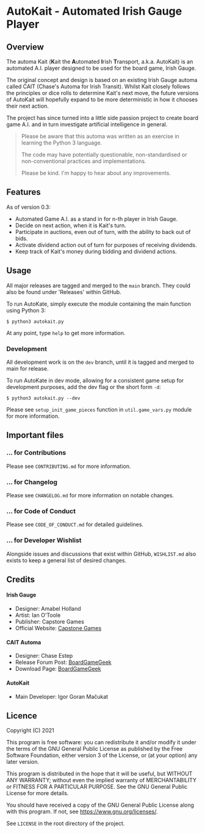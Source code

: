 # AutoKait - Automated Irish Gauge Player

## Overview

The automa Kait (**K**ait the **A**utomated **I**rish **T**ransport, a.k.a. AutoKait) is an automated A.I. player
designed to be used for the board game, Irish Gauge.

The original concept and design is based on an existing Irish Gauge automa called CAIT (Chase's Automa for Irish
Transit). Whilst Kait closely follows the principles or dice rolls to determine Kait's next move, the future versions of
AutoKait will hopefully expand to be more deterministic in how it chooses their next action.

The project has since turned into a little side passion project to create board game A.I. and in turn investigate
artificial intelligence in general.

> Please be aware that this automa was written as an exercise in learning the Python 3 language.
>
> The code may have potentially questionable, non-standardised or non-conventional practices and implementations.
>
> Please be kind. I'm happy to hear about any improvements.

## Features

As of version 0.3:

- Automated Game A.I. as a stand in for n-th player in Irish Gauge.
- Decide on next action, when it is Kait's turn.
- Participate in auctions, even out of turn, with the ability to back out of bids.
- Activate dividend action out of turn for purposes of receiving dividends.
- Keep track of Kait's money during bidding and dividend actions.

## Usage

All major releases are tagged and merged to the `main` branch. They could also be found under 'Releases' within GitHub.

To run AutoKate, simply execute the module containing the main function using Python 3:

```
$ python3 autokait.py
```

At any point, type `help` to get more information.

### Development

All development work is on the `dev` branch, until it is tagged and merged to main for release.

To run AutoKate in dev mode, allowing for a consistent game setup for development purposes, add the dev flag
or the short form `-d`: 

```
$ python3 autokait.py --dev
```

Please see `setup_init_game_pieces` function in `util.game_vars.py` module for more information.

## Important files

### ... for Contributions

Please see `CONTRIBUTING.md` for more information.

### ... for Changelog

Please see `CHANGELOG.md` for more information on notable changes.

### ... for Code of Conduct

Please see `CODE_OF_CONDUCT.md` for detailed guidelines.

### ... for Developer Wishlist

Alongside issues and discussions that exist within GitHub, `WISHLIST.md` also exists to keep a general list of desired changes.

## Credits

#### Irish Gauge

* Designer: Amabel Holland
* Artist: Ian O'Toole
* Publisher: Capstore Games
* Official Website: [Capstone Games](https://capstone-games.com/board-games/irish-gauge/)

#### CAIT Automa

* Designer: Chase Estep
* Release Forum Post: [BoardGameGeek](https://boardgamegeek.com/thread/2321313/cait-irish-gauge-automa-solo-or-2p-games)
* Download Page: [BoardGameGeek](https://boardgamegeek.com/filepage/192125/cait-automa)

#### AutoKait

* Main Developer: Igor Goran Mačukat

## Licence

Copyright (C) 2021

This program is free software: you can redistribute it and/or modify it under the terms of the GNU General Public
License as published by the Free Software Foundation, either version 3 of the License, or (at your option) any later
version.

This program is distributed in the hope that it will be useful, but WITHOUT ANY WARRANTY; without even the implied
warranty of MERCHANTABILITY or FITNESS FOR A PARTICULAR PURPOSE. See the GNU General Public License for more details.

You should have received a copy of the GNU General Public License along with this program. If not, see <https://www.gnu.org/licenses/>.

See `LICENSE` in the root directory of the project.